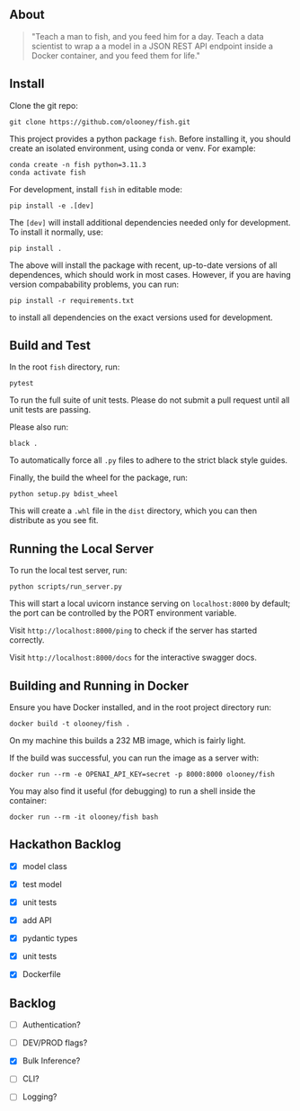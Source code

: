 About
-----

> "Teach a man to fish, and you feed him for a day. Teach a data scientist to
> wrap a a model in a JSON REST API endpoint inside a Docker container, and you
> feed them for life."

Install
-------

Clone the git repo:

    git clone https://github.com/olooney/fish.git

This project provides a python package `fish`. Before installing it,
you should create an isolated environment, using conda or venv. For example:

    conda create -n fish python=3.11.3
    conda activate fish

For development, install `fish` in editable mode:

    pip install -e .[dev]

The `[dev]` will install additional dependencies needed only for development.
To install it normally, use:

    pip install .

The above will install the package with recent, up-to-date versions of all
dependences, which should work in most cases. However, if you are having
version compabability problems, you can run:

    pip install -r requirements.txt

to install all dependencies on the exact versions used for development.


Build and Test
--------------

In the root `fish` directory, run:
    
    pytest

To run the full suite of unit tests. Please do not submit a pull request
until all unit tests are passing.

Please also run:

    black .

To automatically force all `.py` files to adhere to the strict black style
guides.

Finally, the build the wheel for the package, run:

    python setup.py bdist_wheel

This will create a `.whl` file in the `dist` directory, which you can then
distribute as you see fit.


Running the Local Server
------------------------

To run the local test server, run:

    python scripts/run_server.py

This will start a local uvicorn instance serving on `localhost:8000` by
default; the port can be controlled by the PORT environment variable.

Visit `http://localhost:8000/ping` to check if the server has started
correctly.

Visit `http://localhost:8000/docs` for the interactive swagger docs.


Building and Running in Docker
------------------------------

Ensure you have Docker installed, and in the root project directory run:

    docker build -t olooney/fish .

On my machine this builds a 232 MB image, which is fairly light.

If the build was successful, you can run the image as a server with:

    docker run --rm -e OPENAI_API_KEY=secret -p 8000:8000 olooney/fish

You may also find it useful (for debugging) to run a shell inside the container:

    docker run --rm -it olooney/fish bash



Hackathon Backlog
-----------------

- [X] model class
- [X] test model
- [X] unit tests
- [X] add API
- [X] pydantic types
- [X] unit tests
- [X] Dockerfile


Backlog
-------

- [ ] Authentication?
- [ ] DEV/PROD flags?
- [X] Bulk Inference?
- [ ] CLI?
- [ ] Logging?

